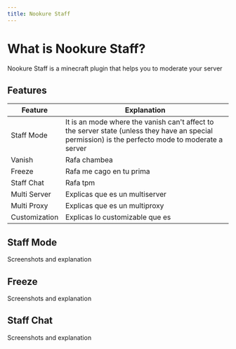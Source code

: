 ```yaml
---
title: Nookure Staff
---
```


# What is Nookure Staff?

Nookure Staff is a minecraft plugin that helps you to moderate your server

## Features

| Feature       | Explanation                                                                                                                                        |
| ------------- | -------------------------------------------------------------------------------------------------------------------------------------------------- |
| Staff Mode    | It is an mode where the vanish can't affect to the server state (unless they have an special permission) is the perfecto mode to moderate a server |
| Vanish        | Rafa chambea                                                                                                                                       |
| Freeze        | Rafa me cago en tu prima                                                                                                                           |
| Staff Chat    | Rafa tpm                                                                                                                                           |
| Multi Server  | Explicas que es un multiserver                                                                                                                     |
| Multi Proxy   | Explicas que es un multiproxy                                                                                                                      |
| Customization | Explicas lo customizable que es                                                                                                                    |

## Staff Mode
Screenshots and explanation

## Freeze
Screenshots and explanation

## Staff Chat
Screenshots and explanation